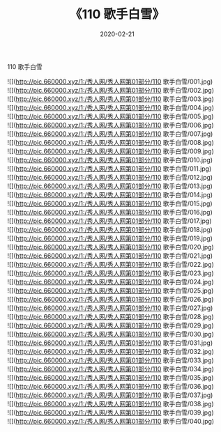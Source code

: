 ﻿---
layout: post
title:  《110 歌手白雪》
date:   2020-02-21
img: http://pic.660000.xyz/1:/秀人网/秀人网第01部分/110 歌手白雪/000.jpg
categories: [美女, 清纯, 唯美]
---

110 歌手白雪

  ![](http://pic.660000.xyz/1:/秀人网/秀人网第01部分/110 歌手白雪/001.jpg) <br> ![](http://pic.660000.xyz/1:/秀人网/秀人网第01部分/110 歌手白雪/002.jpg) <br> ![](http://pic.660000.xyz/1:/秀人网/秀人网第01部分/110 歌手白雪/003.jpg) <br> ![](http://pic.660000.xyz/1:/秀人网/秀人网第01部分/110 歌手白雪/004.jpg) <br> ![](http://pic.660000.xyz/1:/秀人网/秀人网第01部分/110 歌手白雪/005.jpg) <br> ![](http://pic.660000.xyz/1:/秀人网/秀人网第01部分/110 歌手白雪/006.jpg) <br> ![](http://pic.660000.xyz/1:/秀人网/秀人网第01部分/110 歌手白雪/007.jpg) <br> ![](http://pic.660000.xyz/1:/秀人网/秀人网第01部分/110 歌手白雪/008.jpg) <br> ![](http://pic.660000.xyz/1:/秀人网/秀人网第01部分/110 歌手白雪/009.jpg) <br> ![](http://pic.660000.xyz/1:/秀人网/秀人网第01部分/110 歌手白雪/010.jpg) <br> ![](http://pic.660000.xyz/1:/秀人网/秀人网第01部分/110 歌手白雪/011.jpg) <br> ![](http://pic.660000.xyz/1:/秀人网/秀人网第01部分/110 歌手白雪/012.jpg) <br> ![](http://pic.660000.xyz/1:/秀人网/秀人网第01部分/110 歌手白雪/013.jpg) <br> ![](http://pic.660000.xyz/1:/秀人网/秀人网第01部分/110 歌手白雪/014.jpg) <br> ![](http://pic.660000.xyz/1:/秀人网/秀人网第01部分/110 歌手白雪/015.jpg) <br> ![](http://pic.660000.xyz/1:/秀人网/秀人网第01部分/110 歌手白雪/016.jpg) <br> ![](http://pic.660000.xyz/1:/秀人网/秀人网第01部分/110 歌手白雪/017.jpg) <br> ![](http://pic.660000.xyz/1:/秀人网/秀人网第01部分/110 歌手白雪/018.jpg) <br> ![](http://pic.660000.xyz/1:/秀人网/秀人网第01部分/110 歌手白雪/019.jpg) <br> ![](http://pic.660000.xyz/1:/秀人网/秀人网第01部分/110 歌手白雪/020.jpg) <br> ![](http://pic.660000.xyz/1:/秀人网/秀人网第01部分/110 歌手白雪/021.jpg) <br> ![](http://pic.660000.xyz/1:/秀人网/秀人网第01部分/110 歌手白雪/022.jpg) <br> ![](http://pic.660000.xyz/1:/秀人网/秀人网第01部分/110 歌手白雪/023.jpg) <br> ![](http://pic.660000.xyz/1:/秀人网/秀人网第01部分/110 歌手白雪/024.jpg) <br> ![](http://pic.660000.xyz/1:/秀人网/秀人网第01部分/110 歌手白雪/025.jpg) <br> ![](http://pic.660000.xyz/1:/秀人网/秀人网第01部分/110 歌手白雪/026.jpg) <br> ![](http://pic.660000.xyz/1:/秀人网/秀人网第01部分/110 歌手白雪/027.jpg) <br> ![](http://pic.660000.xyz/1:/秀人网/秀人网第01部分/110 歌手白雪/028.jpg) <br> ![](http://pic.660000.xyz/1:/秀人网/秀人网第01部分/110 歌手白雪/029.jpg) <br> ![](http://pic.660000.xyz/1:/秀人网/秀人网第01部分/110 歌手白雪/030.jpg) <br> ![](http://pic.660000.xyz/1:/秀人网/秀人网第01部分/110 歌手白雪/031.jpg) <br> ![](http://pic.660000.xyz/1:/秀人网/秀人网第01部分/110 歌手白雪/032.jpg) <br> ![](http://pic.660000.xyz/1:/秀人网/秀人网第01部分/110 歌手白雪/033.jpg) <br> ![](http://pic.660000.xyz/1:/秀人网/秀人网第01部分/110 歌手白雪/034.jpg) <br> ![](http://pic.660000.xyz/1:/秀人网/秀人网第01部分/110 歌手白雪/035.jpg) <br> ![](http://pic.660000.xyz/1:/秀人网/秀人网第01部分/110 歌手白雪/036.jpg) <br> ![](http://pic.660000.xyz/1:/秀人网/秀人网第01部分/110 歌手白雪/037.jpg) <br> ![](http://pic.660000.xyz/1:/秀人网/秀人网第01部分/110 歌手白雪/038.jpg) <br> ![](http://pic.660000.xyz/1:/秀人网/秀人网第01部分/110 歌手白雪/039.jpg) <br> ![](http://pic.660000.xyz/1:/秀人网/秀人网第01部分/110 歌手白雪/040.jpg) <br>